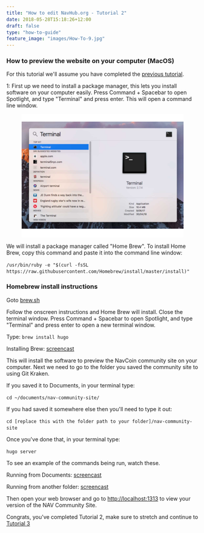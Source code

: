 ```yaml
---
title: "How to edit NavHub.org - Tutorial 2"
date: 2018-05-28T15:18:26+12:00
draft: false
type: "how-to-guide"
feature_image: "images/How-To-9.jpg"
---
```


### How to preview the website on your computer (MacOS)

For this tutorial we'll assume you have completed the [previous tutorial](/how-to-guide/tutorial-1/).

1: First up we need to install a package manager, this lets you install software on your computer easily. Press Command + Spacebar to open Spotlight, and type "Terminal" and press enter.
This will open a command line window.

<figure style="padding: 20px 0 20px 0; background-color: #fff">
  <img src="images/How-To-9.jpg" width="700">
</figure>

We will install a package manager called "Home Brew".
To install Home Brew, copy this command and paste it into the command line window:

`/usr/bin/ruby -e "$(curl -fsSL https://raw.githubusercontent.com/Homebrew/install/master/install)"`

### Homebrew install instructions

Goto [brew.sh](http://brew.sh)

Follow the onscreen instructions and Home Brew will install.
Close the terminal window.
Press Command + Spacebar to open Spotlight, and type "Terminal" and press enter to open a new terminal window.

Type:
`brew install hugo`

Installing Brew: [screencast](https://asciinema.org/a/IHLqYujlrckNO5vRqnHzZwNjq)

This will install the software to preview the NavCoin community site on your computer.
Next we need to go to the folder you saved the community site to using Git Kraken.

If you saved it to Documents, in your terminal type:

`cd ~/documents/nav-community-site/`

If you had saved it somewhere else then you'll need to type it out:

`cd [replace this with the folder path to your folder]/nav-community-site`

Once you've done that, in your terminal type:

`hugo server`

To see an example of the commands being run, watch these.

Running from Documents: [screencast](https://asciinema.org/a/180120)

Running from another folder: [screencast](https://asciinema.org/a/Hb5FRZWD7yLAMxWzdVithqmCk)

Then open your web browser and go to [http://localhost:1313](http://localhost:1313) to view your version of the NAV Community Site.

Congrats, you've completed Tutorial 2, make sure to stretch and continue to [Tutorial 3](/how-to-guide/tutorial-3/)
